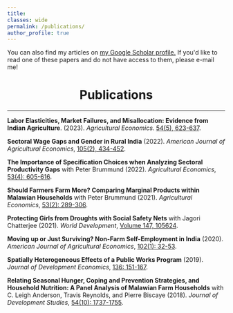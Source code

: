 ```yaml
---
title: 
classes: wide
permalink: /publications/
author_profile: true
---
```


You can also find my articles on <u><a href="https://scholar.google.com/citations?user=wPPXKHcAAAAJ&hl=en">my Google Scholar profile</a>.</u> If you'd like to read one of these papers and do not have access to them, please e-mail me!
<br>



# <center> Publications </center>
- - -



**Labor Elasticities, Market Failures, and Misallocation: Evidence from Indian Agriculture**. (2023). _Agricultural Economics_. [54(5), 623-637](https://onlinelibrary.wiley.com/doi/full/10.1111/agec.12800).

**Sectoral Wage Gaps and Gender in Rural India** (2022). _American Journal of Agricultural Economics_, [105(2), 434-452](https://onlinelibrary.wiley.com/doi/10.1111/ajae.12339).

**The Importance of Specification Choices when Analyzing Sectoral Productivity Gaps** with Peter Brummund (2022). _Agricultural Economics_, [53(4): 605-616](https://onlinelibrary.wiley.com/doi/full/10.1111/agec.12692).

**Should Farmers Farm More? Comparing Marginal Products within Malawian Households** with Peter Brummund (2021). _Agricultural Economics_, [53(2): 289-306](https://onlinelibrary.wiley.com/doi/full/10.1111/agec.12680).

**Protecting Girls from Droughts with Social Safety Nets** with Jagori Chatterjee (2021). _World Development_, [Volume 147, 105624](https://www.sciencedirect.com/science/article/pii/S0305750X21002394).

**Moving up or Just Surviving? Non-Farm Self-Employment in India** (2020). _American Journal of Agricultural Economics_, [102(1): 32-53](https://onlinelibrary.wiley.com/doi/full/10.1093/ajae/aaz037).

**Spatially Heterogeneous Effects of a Public Works Program** (2019). _Journal of Development Economics_, [136: 151-167](https://www.sciencedirect.com/science/article/pii/S0304387818304784).

**Relating Seasonal Hunger, Coping and Prevention Strategies, and Household Nutrition: A Panel Analysis of Malawian Farm Households** with C. Leigh Anderson, Travis Reynolds, and Pierre Biscaye (2018). _Journal of Development Studies_, [54(10): 1737-1755](https://www.tandfonline.com/doi/full/10.1080/00220388.2017.1371296).
